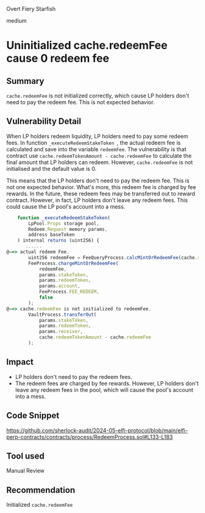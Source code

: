 Overt Fiery Starfish

medium

# Uninitialized cache.redeemFee cause 0 redeem fee

## Summary
`cache.redeemFee` is not initialized correctly, which cause LP holders don't need to pay the redeem fee. This is not expected behavior.
 
## Vulnerability Detail
When LP holders redeem liquidity, LP holders need to pay some redeem fees. In function `_executeRedeemStakeToken `, the actual redeem fee is calculated and save into the variable `redeemFee`. The vulnerability is that contract use `cache.redeemTokenAmount - cache.redeemFee` to calculate the final amount that LP holders can redeem. However, `cache.redeemFee` is not initialised and the default value is 0. 

This means that the LP holders don't need to pay the redeem fee. This is not one expected behavior. What's more, this redeem fee is charged by fee rewards. In the future, these redeem fees may be transferred out to reward contract. However, in fact, LP holders don't leave any redeem fees. This could cause the LP pool's account into a mess.

```javascript
    function _executeRedeemStakeToken(
        LpPool.Props storage pool,
        Redeem.Request memory params,
        address baseToken
    ) internal returns (uint256) {
       ......
@==> actual redeem Fee.
        uint256 redeemFee = FeeQueryProcess.calcMintOrRedeemFee(cache.redeemTokenAmount, poolConfig.redeemFeeRate);
        FeeProcess.chargeMintOrRedeemFee(
            redeemFee,
            params.stakeToken,
            params.redeemToken,
            params.account,
            FeeProcess.FEE_REDEEM,
            false
        );
@==> cache.redeemFee is not initialized to redeemFee.
        VaultProcess.transferOut(
            params.stakeToken,
            params.redeemToken,
            params.receiver,
            cache.redeemTokenAmount - cache.redeemFee
        );
```

## Impact
- LP holders don't need to pay the redeem fees.
- The redeem fees are charged by fee rewards. However, LP holders don't leave any redeem fees in the pool, which will cause the pool's account into a mess.

## Code Snippet
https://github.com/sherlock-audit/2024-05-elfi-protocol/blob/main/elfi-perp-contracts/contracts/process/RedeemProcess.sol#L133-L183

## Tool used

Manual Review

## Recommendation
Initialized `cache.redeemFee`